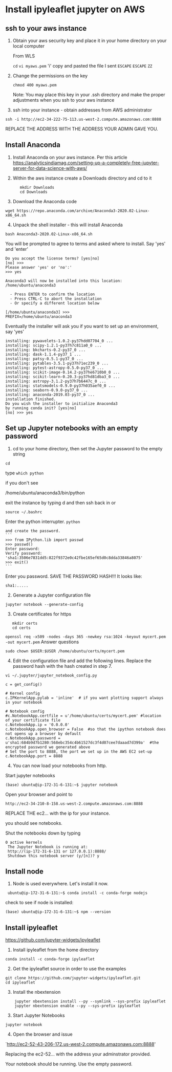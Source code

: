 # Install ipyleaflet jupyter  on AWS

## ssh to your  aws instance

1.  Obtain your aws security key and place it in your home directory on your local computer

    From WLS
    
    `cd`
    `vi myaws.pem`
    'i'
    copy and pasted the file I sent
    `ESCAPE`
    `ESCAPE`
    `ZZ`
    
2.  Change the permissions on the key
    
    `chmod 400 myaws.pem`
    
    Note:  You may place this key in your .ssh directory and make the proper adjustments when
    you ssh to your aws instance

3.  ssh into your instance - obtain addresses from AWS administrator

`ssh -i http://ec2-34-222-75-113.us-west-2.compute.amazonaws.com:8888`

REPLACE THE ADDRESS WITH THE ADDRESS YOUR ADMIN GAVE YOU.

## Install Anaconda
1.  Install Anaconda on your aws instance.
    Per this article
    https://analyticsindiamag.com/setting-up-a-completely-free-jupyter-server-for-data-science-with-aws/

2.  Within the aws instance create a Downloads directory and cd to it

     ```
        mkdir Downloads
        cd Downloads
    ```
     
3.  Download the Anaconda code

`wget https://repo.anaconda.com/archive/Anaconda3-2020.02-Linux-x86_64.sh`

4.  Unpack the shell installer - this will install Anaconda


`bash Anaconda3-2020.02-Linux-x86_64.sh`   

You will be prompted to agree to terms and asked where to install.  Say 'yes' and 'enter'


```
Do you accept the license terms? [yes|no]
[no] >>> 
Please answer 'yes' or 'no':'
>>> yes

Anaconda3 will now be installed into this location:
/home/ubuntu/anaconda3

  - Press ENTER to confirm the location
  - Press CTRL-C to abort the installation
  - Or specify a different location below

[/home/ubuntu/anaconda3] >>> 
PREFIX=/home/ubuntu/anaconda3

```

Eventually the installer will ask you if you want to set up an environment,  say 'yes'

```$xslt
installing: pywavelets-1.0.2-py37hdd07704_0 ...
installing: scipy-1.2.1-py37h7c811a0_0 ...
installing: bkcharts-0.2-py37_0 ...
installing: dask-1.1.4-py37_1 ...
installing: patsy-0.5.1-py37_0 ...
installing: pytables-3.5.1-py37h71ec239_0 ...
installing: pytest-astropy-0.5.0-py37_0 ...
installing: scikit-image-0.14.2-py37he6710b0_0 ...
installing: scikit-learn-0.20.3-py37hd81dba3_0 ...
installing: astropy-3.1.2-py37h7b6447c_0 ...
installing: statsmodels-0.9.0-py37h035aef0_0 ...
installing: seaborn-0.9.0-py37_0 ...
installing: anaconda-2019.03-py37_0 ...
installation finished.
Do you wish the installer to initialize Anaconda3
by running conda init? [yes|no]
[no] >>> yes
```



## Set up Jupyter notebooks with an empty password

1.    cd to your home directory, then set the Jupyter password to the empty string

   `cd`
   
   type `which python`
   
   if you don't see 
   
   /home/ubuntu/anaconda3/bin/python
   
   exit the instance by typing <cntl>d and then ssh back in  or 
   
   `source ~/.bashrc`
      
  
   Enter the python interrupter.
   `python`
    
    and create the password.
    ```
    >>> from IPython.lib import passwd
    >>> passwd()
    Enter password: 
    Verify password: 
    'sha1:3506e7831dd5:822f9372e0c42fbe165ef65d0c8dda33846a8075'
    >>> exit()
    ```
    
   
  
Enter you password. 
SAVE THE PASSWORD HASH!!!  It looks like:

`sha1:.....`

2.  Generate a Jupyter configuration file

`jupyter notebook --generate-config`

3. Create certificates for https
```aidl
   mkdir certs   
   cd certs
```   
`openssl req -x509 -nodes -days 365 -newkey rsa:1024 -keyout mycert.pem -out mycert.pem`
   Answer questions
   
 `sudo chown $USER:$USER /home/ubuntu/certs/mycert.pem`  

4.  Edit the configuration file and add the following lines.  Replace the password hash with
the hash created in step 7.

`vi ~/.jupyter/jupyter_notebook_config.py`

```
c = get_config()

# Kernel config
c.IPKernelApp.pylab = 'inline'  # if you want plotting support always in your notebook

# Notebook config
#c.NotebookApp.certfile = u'/home/ubuntu/certs/mycert.pem' #location of your certificate file
c.NotebookApp.ip = '0.0.0.0'
c.NotebookApp.open_browser = False  #so that the ipython notebook does not opens up a browser by default
c.NotebookApp.password = u'sha1:684b9d7b1280:568ebc354c4b61527dc3f4d07cee7daaad7d399a'  #the encrypted password we generated above
# Set the port to 8888, the port we set up in the AWS EC2 set-up
c.NotebookApp.port = 8888
```

 
4. You can now load your notebooks from http.

Start jupyter notebooks

`(base) ubuntu@ip-172-31-6-131:~$ jupyter notebook`

Open your browser and point to 

`http://ec2-34-210-8-158.us-west-2.compute.amazonaws.com:8888`

REPLACE THE ec2... with the ip for your instance.

you should see notebooks.

Shut the notebooks down by typing <cntl c>

```
0 active kernels
 The Jupyter Notebook is running at:
 http://(ip-172-31-6-131 or 127.0.0.1):8888/
 Shutdown this notebook server (y/[n])? y
```


## Install node

1.  Node is used everywhere.  Let's install it now.

` ubuntu@ip-172-31-6-131:~$ conda install -c conda-forge nodejs`

check to see if node is installed:

`(base) ubuntu@ip-172-31-6-131:~$ npm --version `

## Install ipyleaflet

https://github.com/jupyter-widgets/ipyleaflet

1.  Install ipyleaflet from the home directory

`conda install -c conda-forge ipyleaflet`

2.  Get the ipyleaflet source in order to use the examples

```$xslt
git clone https://github.com/jupyter-widgets/ipyleaflet.git
cd ipyleaflet
```

3.  Install the nbextension

```$xslt
    jupyter nbextension install --py --symlink --sys-prefix ipyleaflet
    jupyter nbextension enable --py --sys-prefix ipyleaflet
```

3.  Start Jupyter Notebooks

```$xslt
jupyter notebook
```  

4. Open the browser and issue

`http://ec2-52-43-206-172.us-west-2.compute.amazonaws.com:8888'

Replacing the ec2-52... with the address your adminstrator provided.


Your notebook should be running.  Use the empty password.
